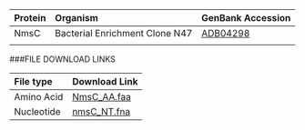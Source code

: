  Protein | Organism | GenBank Accession |
 :--- | :--- | :--- |
| NmsC | Bacterial Enrichment Clone N47 | [ADB04298](http://www.ncbi.nlm.nih.gov/protein/ADB04298) |
| []() | | |

###FILE DOWNLOAD LINKS

 File type | Download Link |
 :--- | :---------- | 
| Amino Acid | [NmsC_AA.faa](amino_acid/NmsC_AA.faa) |
| Nucleotide | [nmsC_NT.fna](nucleotide/nmsC_NT.fna) |
